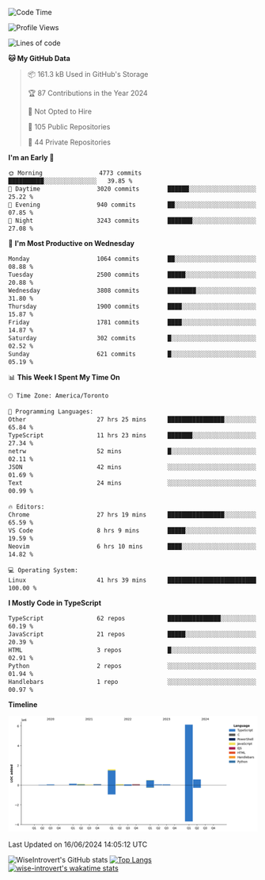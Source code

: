 <!--START_SECTION:waka-->
![Code Time](http://img.shields.io/badge/Code%20Time-1%2C732%20hrs%2045%20mins-blue)

![Profile Views](http://img.shields.io/badge/Profile%20Views-4-blue)

![Lines of code](https://img.shields.io/badge/From%20Hello%20World%20I%27ve%20Written-9.4%20million%20lines%20of%20code-blue)

**🐱 My GitHub Data** 

> 📦 161.3 kB Used in GitHub's Storage 
 > 
> 🏆 87 Contributions in the Year 2024
 > 
> 🚫 Not Opted to Hire
 > 
> 📜 105 Public Repositories 
 > 
> 🔑 44 Private Repositories 
 > 
**I'm an Early 🐤** 

```text
🌞 Morning                4773 commits        ██████████░░░░░░░░░░░░░░░   39.85 % 
🌆 Daytime                3020 commits        ██████░░░░░░░░░░░░░░░░░░░   25.22 % 
🌃 Evening                940 commits         ██░░░░░░░░░░░░░░░░░░░░░░░   07.85 % 
🌙 Night                  3243 commits        ███████░░░░░░░░░░░░░░░░░░   27.08 % 
```
📅 **I'm Most Productive on Wednesday** 

```text
Monday                   1064 commits        ██░░░░░░░░░░░░░░░░░░░░░░░   08.88 % 
Tuesday                  2500 commits        █████░░░░░░░░░░░░░░░░░░░░   20.88 % 
Wednesday                3808 commits        ████████░░░░░░░░░░░░░░░░░   31.80 % 
Thursday                 1900 commits        ████░░░░░░░░░░░░░░░░░░░░░   15.87 % 
Friday                   1781 commits        ████░░░░░░░░░░░░░░░░░░░░░   14.87 % 
Saturday                 302 commits         █░░░░░░░░░░░░░░░░░░░░░░░░   02.52 % 
Sunday                   621 commits         █░░░░░░░░░░░░░░░░░░░░░░░░   05.19 % 
```


📊 **This Week I Spent My Time On** 

```text
🕑︎ Time Zone: America/Toronto

💬 Programming Languages: 
Other                    27 hrs 25 mins      ████████████████░░░░░░░░░   65.84 % 
TypeScript               11 hrs 23 mins      ███████░░░░░░░░░░░░░░░░░░   27.34 % 
netrw                    52 mins             █░░░░░░░░░░░░░░░░░░░░░░░░   02.11 % 
JSON                     42 mins             ░░░░░░░░░░░░░░░░░░░░░░░░░   01.69 % 
Text                     24 mins             ░░░░░░░░░░░░░░░░░░░░░░░░░   00.99 % 

🔥 Editors: 
Chrome                   27 hrs 19 mins      ████████████████░░░░░░░░░   65.59 % 
VS Code                  8 hrs 9 mins        █████░░░░░░░░░░░░░░░░░░░░   19.59 % 
Neovim                   6 hrs 10 mins       ████░░░░░░░░░░░░░░░░░░░░░   14.82 % 

💻 Operating System: 
Linux                    41 hrs 39 mins      █████████████████████████   100.00 % 
```

**I Mostly Code in TypeScript** 

```text
TypeScript               62 repos            ███████████████░░░░░░░░░░   60.19 % 
JavaScript               21 repos            █████░░░░░░░░░░░░░░░░░░░░   20.39 % 
HTML                     3 repos             █░░░░░░░░░░░░░░░░░░░░░░░░   02.91 % 
Python                   2 repos             ░░░░░░░░░░░░░░░░░░░░░░░░░   01.94 % 
Handlebars               1 repo              ░░░░░░░░░░░░░░░░░░░░░░░░░   00.97 % 
```



**Timeline**

![Lines of Code chart](https://raw.githubusercontent.com/wise-introvert/wise-introvert/master/assets/bar_graph.png)


 Last Updated on 16/06/2024 14:05:12 UTC
<!--END_SECTION:waka-->

![WiseIntrovert's GitHub stats](https://github-readme-stats.vercel.app/api?username=wise-introvert&count_private=true&show_icons=true)
[![Top Langs](https://github-readme-stats.vercel.app/api/top-langs/?username=wise-introvert&langs_count=10)](https://github.com/anuraghazra/github-readme-stats)
[![wise-introvert's wakatime stats](https://github-readme-stats.vercel.app/api/wakatime?username=wiseintrovert)](https://github.com/anuraghazra/github-readme-stats)

